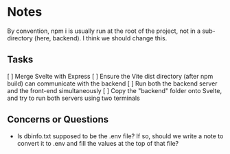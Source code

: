 # Notes

By convention, npm i is usually run at the root of the project, not in a sub-directory (here, backend). I think we should change this.

## Tasks

[ ] Merge Svelte with Express
[ ] Ensure the Vite dist directory (after npm build) can communicate with the backend
[ ] Run both the backend server and the front-end simultaneously
  [ ] Copy the "backend" folder onto Svelte, and try to run both servers using two terminals

## Concerns or Questions

- Is dbinfo.txt supposed to be the .env file? If so, should we write a note to convert it to .env and fill the values at the top of that file?
